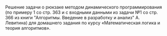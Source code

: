 Решение задачи о рюкзаке методом динамического программирования (по примеру 1 со стр. 363 и с входными данными из задачи №1 со стр. 366 из книги "Алгоритмы. Введение в разработку и анализ" А. Левитина) для домашнего задания по курсу «Математическая логика и теория алгоритмов».
